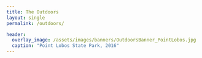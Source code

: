 ```yaml
---
title: The Outdoors
layout: single
permalink: /outdoors/

header:
  overlay_image: /assets/images/banners/OutdoorsBanner_PointLobos.jpg
  caption: "Point Lobos State Park, 2016"
---
```

